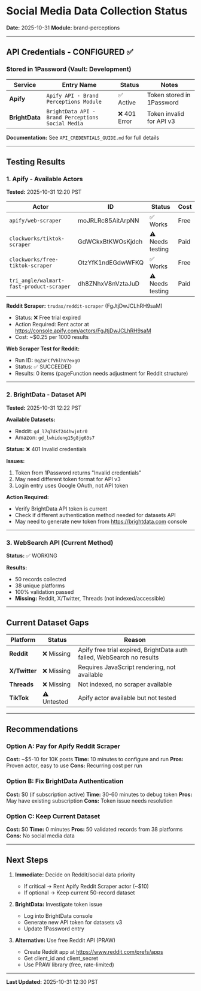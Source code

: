 # Social Media Data Collection Status

**Date:** 2025-10-31
**Module:** brand-perceptions

---

## API Credentials - CONFIGURED ✅

### Stored in 1Password (Vault: Development)

| Service | Entry Name | Status | Notes |
|---------|-----------|--------|-------|
| **Apify** | `Apify API - Brand Perceptions Module` | ✅ Active | Token stored in 1Password |
| **BrightData** | `BrightData API - Brand Perceptions Social Media` | ❌ 401 Error | Token invalid for API v3 |

**Documentation:** See `API_CREDENTIALS_GUIDE.md` for full details

---

## Testing Results

### 1. Apify - Available Actors

**Tested:** 2025-10-31 12:20 PST

| Actor | ID | Status | Cost |
|-------|----|----|------|
| `apify/web-scraper` | moJRLRc85AitArpNN | ✅ Works | Free |
| `clockworks/tiktok-scraper` | GdWCkxBtKWOsKjdch | ⚠️  Needs testing | Paid |
| `clockworks/free-tiktok-scraper` | OtzYfK1ndEGdwWFKQ | ✅ Works | Free |
| `tri_angle/walmart-fast-product-scraper` | dh8ZNhxV8nVztaJuD | ⚠️  Needs testing | Paid |

**Reddit Scraper:** `trudax/reddit-scraper` (FgJtjDwJCLhRH9saM)
- Status: ❌ Free trial expired
- Action Required: Rent actor at https://console.apify.com/actors/FgJtjDwJCLhRH9saM
- Cost: ~$0.25 per 1000 results

**Web Scraper Test for Reddit:**
- Run ID: `0qZaFCfVhlhV7exgO`
- Status: ✅ SUCCEEDED
- Results: 0 items (pageFunction needs adjustment for Reddit structure)

---

### 2. BrightData - Dataset API

**Tested:** 2025-10-31 12:22 PST

**Available Datasets:**
- Reddit: `gd_l7q7dkf244hwjntr0`
- Amazon: `gd_lwhideng15g8jg63s7`

**Status:** ❌ 401 Invalid credentials

**Issues:**
1. Token from 1Password returns "Invalid credentials"
2. May need different token format for API v3
3. Login entry uses Google OAuth, not API token

**Action Required:**
- Verify BrightData API token is current
- Check if different authentication method needed for datasets API
- May need to generate new token from https://brightdata.com console

---

### 3. WebSearch API (Current Method)

**Status:** ✅ WORKING

**Results:**
- 50 records collected
- 38 unique platforms
- 100% validation passed
- **Missing:** Reddit, X/Twitter, Threads (not indexed/accessible)

---

## Current Dataset Gaps

| Platform | Status | Reason |
|----------|--------|--------|
| **Reddit** | ❌ Missing | Apify free trial expired, BrightData auth failed, WebSearch no results |
| **X/Twitter** | ❌ Missing | Requires JavaScript rendering, not available |
| **Threads** | ❌ Missing | Not indexed, no scraper available |
| **TikTok** | ⚠️  Untested | Apify actor available but not tested |

---

## Recommendations

### Option A: Pay for Apify Reddit Scraper
**Cost:** ~$5-10 for 10K posts
**Time:** 10 minutes to configure and run
**Pros:** Proven actor, easy to use
**Cons:** Recurring cost per run

### Option B: Fix BrightData Authentication
**Cost:** $0 (if subscription active)
**Time:** 30-60 minutes to debug token
**Pros:** May have existing subscription
**Cons:** Token issue needs resolution

### Option C: Keep Current Dataset
**Cost:** $0
**Time:** 0 minutes
**Pros:** 50 validated records from 38 platforms
**Cons:** No social media data

---

## Next Steps

1. **Immediate:** Decide on Reddit/social data priority
   - If critical → Rent Apify Reddit Scraper actor (~$10)
   - If optional → Keep current 50-record dataset

2. **BrightData:** Investigate token issue
   - Log into BrightData console
   - Generate new API token for datasets v3
   - Update 1Password entry

3. **Alternative:** Use free Reddit API (PRAW)
   - Create Reddit app at https://www.reddit.com/prefs/apps
   - Get client_id and client_secret
   - Use PRAW library (free, rate-limited)

---

**Last Updated:** 2025-10-31 12:30 PST

